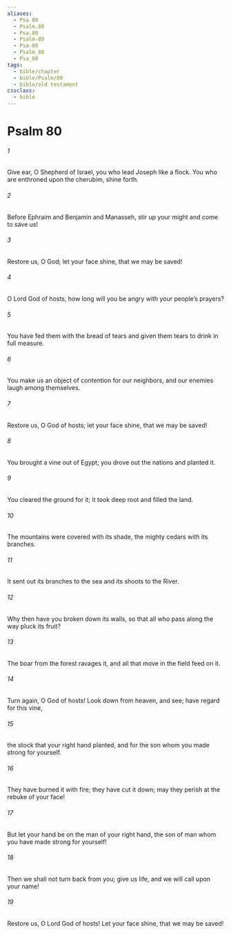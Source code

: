 ```yaml
---
aliases:
  - Psa 80
  - Psalm.80
  - Psa.80
  - Psalm-80
  - Psa-80
  - Psalm_80
  - Psa_80
tags:
  - bible/chapter
  - bible/Psalm/80
  - bible/old testament
cssclass:
  - bible
---
```


# Psalm 80

###### 1
Give ear, O Shepherd of Israel, you who lead Joseph like a flock. You who are enthroned upon the cherubim, shine forth.
###### 2
Before Ephraim and Benjamin and Manasseh, stir up your might and come to save us!
###### 3
Restore us, O God; let your face shine, that we may be saved!
###### 4
O Lord God of hosts, how long will you be angry with your people’s prayers?
###### 5
You have fed them with the bread of tears and given them tears to drink in full measure.
###### 6
You make us an object of contention for our neighbors, and our enemies laugh among themselves.
###### 7
Restore us, O God of hosts; let your face shine, that we may be saved!
###### 8
You brought a vine out of Egypt; you drove out the nations and planted it.
###### 9
You cleared the ground for it; it took deep root and filled the land.
###### 10
The mountains were covered with its shade, the mighty cedars with its branches.
###### 11
It sent out its branches to the sea and its shoots to the River.
###### 12
Why then have you broken down its walls, so that all who pass along the way pluck its fruit?
###### 13
The boar from the forest ravages it, and all that move in the field feed on it.
###### 14
Turn again, O God of hosts! Look down from heaven, and see; have regard for this vine,
###### 15
the stock that your right hand planted, and for the son whom you made strong for yourself.
###### 16
They have burned it with fire; they have cut it down; may they perish at the rebuke of your face!
###### 17
But let your hand be on the man of your right hand, the son of man whom you have made strong for yourself!
###### 18
Then we shall not turn back from you; give us life, and we will call upon your name!
###### 19
Restore us, O Lord God of hosts! Let your face shine, that we may be saved!


